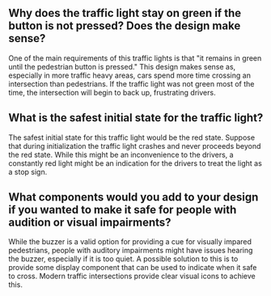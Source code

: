 ## Why does the traffic light stay on green if the button is not pressed? Does the design make sense?
One of the main requirements of this traffic lights is that "it remains in green until the pedestrian button
is pressed." This design makes sense as, especially in more traffic heavy areas, cars spend more time crossing an intersection than pedestrians. If the traffic light was not green most of the time, the intersection will begin to back up, frustrating drivers.

## What is the safest initial state for the traffic light?
The safest initial state for this traffic light would be the red state. Suppose that during initialization the traffic light crashes and never proceeds beyond the red state. While this might be an inconvenience to the drivers, a constantly red light might be an indication for the drivers to treat the light as a stop sign.

## What components would you add to your design if you wanted to make it safe for people with audition or visual impairments?
While the buzzer is a valid option for providing a cue for visually impared pedestrians, people with auditory impairments might have issues hearing the buzzer, especially if it is too quiet. A possible solution to this is to provide some display component that can be used to indicate when it safe to cross. Modern traffic intersections provide clear visual icons to achieve this.